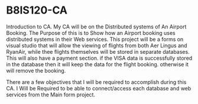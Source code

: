 # B8IS120-CA

Introduction to CA.
My CA will be on the Distributed systems of An Airport Booking. 
The Purpose of this is to Show how an Airport booking uses distributed systems in their Web services.
This project will be a forms on visual studio that will allow the viewing of flights from both Aer Lingus and RyanAir, while thee flights themselves will be stored in separate databases.
This will also have a payment section. if the VISA data is successfully stored in the database then it will keep the data for the flight booking. otherwise it will remove the booking.

There are a few objectives that I will be required to accomplish during this CA.
 I Will be Required to be able to connect/access each database and web services from the Main form project.
